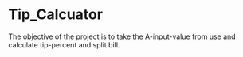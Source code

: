 # Tip_Calcuator
The objective of the project is to take the A-input-value from use and calculate  tip-percent and split bill.
